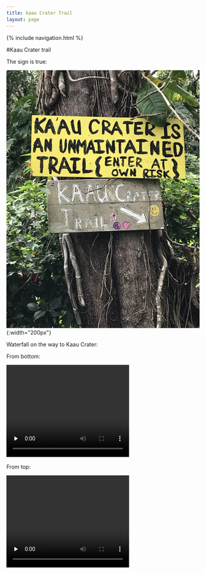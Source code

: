 ```yaml
---
title: kaau Crater Trail
layout: page
---
```



{% include navigation.html %} 

#Kaau Crater trail

The sign is true:  

![Ka'au Trailhead Sign](../images/trailsign.jpg){:width="200px"}



Waterfall on the way to Kaau Crater:
  
From bottom:<br> 


 <video width="320" height="240" controls="" preload="none">
  <source src="../images/kaaubottom.webm" type="video/webm">

</video>







From top:<br> 


 <video width="320" height="240" controls="" preload="none">
  <source src="../images/kaautop.webm" type="video/webm">

</video>
